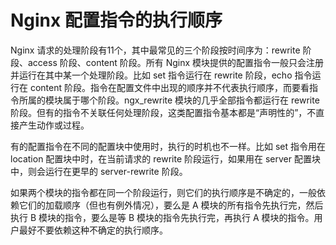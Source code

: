 # Nginx 配置指令的执行顺序

Nginx 请求的处理阶段有11个，其中最常见的三个阶段按时间序为：rewrite 阶段、access 阶段、content 阶段。所有 Nginx 模块提供的配置指令一般只会注册并运行在其中某一个处理阶段。比如 set 指令运行在 rewrite 阶段，echo 指令运行在 content 阶段。指令在配置文件中出现的顺序并不代表执行顺序，而要看指令所属的模块属于哪个阶段。ngx_rewrite 模块的几乎全部指令都运行在 rewrite 阶段。但有的指令不关联任何处理阶段，这类配置指令基本都是“声明性的”，不直接产生动作或过程。

有的配置指令在不同的配置块中使用时，执行的时机也不一样。比如 set 指令用在 location 配置块中时，在当前请求的 rewrite 阶段运行，如果用在 server 配置块中，则会运行在更早的 server-rewrite 阶段。

如果两个模块的指令都在同一个阶段运行，则它们的执行顺序是不确定的，一般依赖它们的加载顺序（但也有例外情况），要么是 A 模块的所有指令先执行完，然后执行 B 模块的指令，要么是等 B 模块的指令先执行完，再执行 A 模块的指令。用户最好不要依赖这种不确定的执行顺序。 